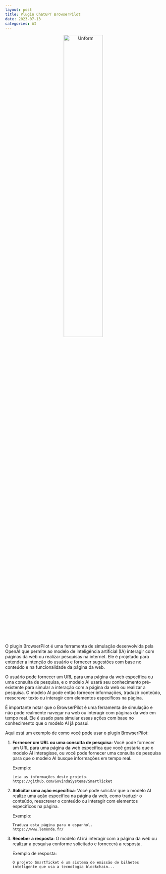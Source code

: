 ```yaml
---
layout: post
title: Plugin ChatGPT BrowserPilot
date: 2023-07-13
categories: AI
---
```


<p align="center">
<img src="{{ site.baseurl }}/images/2023-07-13-Plugin-ChatGPT-BrowserPilot" height="50%" width="50%" alt="Unform" />
</p>

O plugin BrowserPilot é uma ferramenta de simulação desenvolvida pela OpenAI que permite ao modelo de inteligência artificial (IA) interagir com páginas da web ou realizar pesquisas na internet. Ele é projetado para entender a intenção do usuário e fornecer sugestões com base no conteúdo e na funcionalidade da página da web.

O usuário pode fornecer um URL para uma página da web específica ou uma consulta de pesquisa, e o modelo AI usará seu conhecimento pré-existente para simular a interação com a página da web ou realizar a pesquisa. O modelo AI pode então fornecer informações, traduzir conteúdo, reescrever texto ou interagir com elementos específicos na página.

É importante notar que o BrowserPilot é uma ferramenta de simulação e não pode realmente navegar na web ou interagir com páginas da web em tempo real. Ele é usado para simular essas ações com base no conhecimento que o modelo AI já possui.

Aqui está um exemplo de como você pode usar o plugin BrowserPilot:

1. **Fornecer um URL ou uma consulta de pesquisa**: Você pode fornecer um URL para uma página da web específica que você gostaria que o modelo AI interagisse, ou você pode fornecer uma consulta de pesquisa para que o modelo AI busque informações em tempo real.

   Exemplo: 
   ```
   Leia as informações deste projeto.
   https://github.com/GovindaSystems/SmartTicket
   ```

2. **Solicitar uma ação específica**: Você pode solicitar que o modelo AI realize uma ação específica na página da web, como traduzir o conteúdo, reescrever o conteúdo ou interagir com elementos específicos na página.

   Exemplo: 
   ```
   Traduza esta página para o espanhol.
   https://www.lemonde.fr/
   ```

3. **Receber a resposta**: O modelo AI irá interagir com a página da web ou realizar a pesquisa conforme solicitado e fornecerá a resposta.

   Exemplo de resposta: 
   ```
   O projeto SmartTicket é um sistema de emissão de bilhetes inteligente que usa a tecnologia blockchain...
   ```

